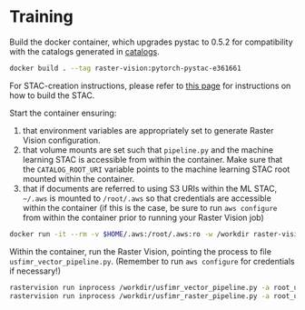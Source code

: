 # Training #

Build the docker container, which upgrades pystac to 0.5.2 for compatibility with the catalogs generated in [catalogs](../catalogs).

```bash
docker build . --tag raster-vision:pytorch-pystac-e361661
```

For STAC-creation instructions, please refer to [this page](../catalogs/sen1floods11-mldata/README.md) for instructions on how to build the STAC.

Start the container ensuring:

1. that environment variables are appropriately set to generate Raster Vision configuration.
2. that volume mounts are set such that `pipeline.py` and the machine learning STAC is accessible from within the container. Make sure that the `CATALOG_ROOT_URI` variable points to the machine learning STAC root mounted within the container.
3. that if documents are referred to using S3 URIs within the ML STAC, `~/.aws` is mounted to `/root/.aws` so that credentials are accessible within the container (if this is the case, be sure to run `aws configure` from within the container prior to running your Raster Vision job)

```bash
docker run -it --rm -v $HOME/.aws:/root/.aws:ro -w /workdir raster-vision:pytorch-pystac-e361661 bash
```

Within the container, run the Raster Vision, pointing the process to file `usfimr_vector_pipeline.py`. (Remember to run `aws configure` for credentials if necessary!)

```bash
rastervision run inprocess /workdir/usfimr_vector_pipeline.py -a root_uri s3://mybucket/mypath/ -a catalog_root /vsitar//vsis3/mybucket/catalogs.tar/mldata_hand/catalog.json -a epochs 1
rastervision run inprocess /workdir/usfimr_raster_pipeline.py -a root_uri s3://mybucket/mypath/ -a catalog_root /vsitar/vsigzip//vsis3/mybucket/usfimr-mldata-catalog-tif.tar.gz/usfimr-mldata-catalog-tif/catalog.json -a epochs 1
```
